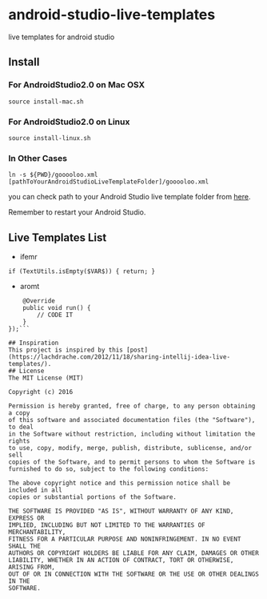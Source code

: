android-studio-live-templates
====

live templates for android studio

## Install

### For AndroidStudio2.0 on Mac OSX
```source install-mac.sh```

### For AndroidStudio2.0 on Linux
```source install-linux.sh```

### In Other Cases
```ln -s ${PWD}/gooooloo.xml [pathToYourAndroidStudioLiveTemplateFolder]/gooooloo.xml```

you can check path to your Android Studio live template folder from [here](https://www.jetbrains.com/help/idea/2016.1/live-templates.html?origin=old_help).

Remember to restart your Android Studio.

## Live Templates List

- ifemr

```if (TextUtils.isEmpty($VAR$)) { return; }```

- aromt

```new Handler(Looper.getMainLooper()).post(new Runnable() {
    @Override
    public void run() {
        // CODE IT
    }
});```

## Inspiration
This project is inspired by this [post](https://lachdrache.com/2012/11/18/sharing-intellij-idea-live-templates/).
## License
The MIT License (MIT)

Copyright (c) 2016 

Permission is hereby granted, free of charge, to any person obtaining a copy
of this software and associated documentation files (the "Software"), to deal
in the Software without restriction, including without limitation the rights
to use, copy, modify, merge, publish, distribute, sublicense, and/or sell
copies of the Software, and to permit persons to whom the Software is
furnished to do so, subject to the following conditions:

The above copyright notice and this permission notice shall be included in all
copies or substantial portions of the Software.

THE SOFTWARE IS PROVIDED "AS IS", WITHOUT WARRANTY OF ANY KIND, EXPRESS OR
IMPLIED, INCLUDING BUT NOT LIMITED TO THE WARRANTIES OF MERCHANTABILITY,
FITNESS FOR A PARTICULAR PURPOSE AND NONINFRINGEMENT. IN NO EVENT SHALL THE
AUTHORS OR COPYRIGHT HOLDERS BE LIABLE FOR ANY CLAIM, DAMAGES OR OTHER
LIABILITY, WHETHER IN AN ACTION OF CONTRACT, TORT OR OTHERWISE, ARISING FROM,
OUT OF OR IN CONNECTION WITH THE SOFTWARE OR THE USE OR OTHER DEALINGS IN THE
SOFTWARE.
